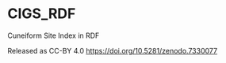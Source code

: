 # CIGS_RDF
Cuneiform Site Index in RDF

Released as CC-BY 4.0
https://doi.org/10.5281/zenodo.7330077
